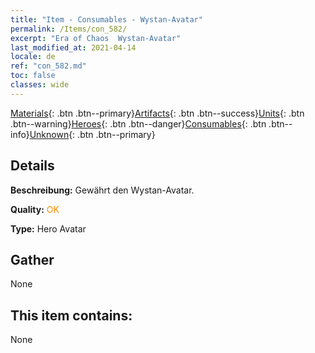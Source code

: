 ```yaml
---
title: "Item - Consumables - Wystan-Avatar"
permalink: /Items/con_582/
excerpt: "Era of Chaos  Wystan-Avatar"
last_modified_at: 2021-04-14
locale: de
ref: "con_582.md"
toc: false
classes: wide
---
```

 [Materials](/de/Items/){: .btn .btn--primary}[Artifacts](/de/Items/Artifacts/){: .btn .btn--success}[Units](/de/Items/Units/){: .btn .btn--warning}[Heroes](/de/Items/Heroes/){: .btn .btn--danger}[Consumables](/de/Items/Consumables/){: .btn .btn--info}[Unknown](/de/Items/Unknown/){: .btn .btn--primary}

## Details
 **Beschreibung:** Gewährt den Wystan-Avatar.

 **Quality:** <span style="color: #FF8C00">OK</span>

 **Type:** Hero Avatar

## Gather

  None

## This item contains:

  None

